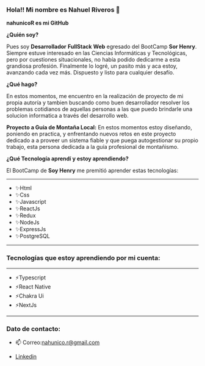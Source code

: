 ### Hola!! Mi nombre es Nahuel Riveros 👋

__nahunicoR es mi GitHub__

__¿Quién soy?__

Pues soy __Desarrollador__ __FullStack__ __Web__ egresado del BootCamp __Sor Henry__.
Siempre estuve interesado en las Ciencias Informáticas y Tecnológicas, pero por cuestiones situacionales, no había podido dedicarme a esta grandiosa profesión.
Finalmente lo logré, un pasito más y aca estoy, avanzando cada vez más.
Dispuesto y listo para cualquier desafío.

__¿Qué hago?__

En estos momentos, me encuentro en la realización de proyecto de mi propia autoría y tambien buscando como buen desarrollador resolver los problemas cotidianos de aquellas personas a las que puedo brindarle una solucion informatica a través del desarrollo web. 

__Proyecto a Guía de Montaña Local:__ En estos momentos estoy diseñando, poniendo en practica, y enfrentando nuevos retos en este proyecto dedicado a a proveer un sistema fiable y que puega autogestionar su propio trabajo, esta persona dedicada a la guía profesional de montañismo.

__¿Qué Tecnología aprendí y estoy aprendiendo?__

 El BootCamp de __Soy Henry__ me premitió aprender estas tecnologías:
 ***
 * ✨Html
 * ✨Css
 * ✨Javascript
 * ✨ReactJs
 * ✨Redux
 * ✨NodeJs
 * ✨ExpressJs
 * ✨PostgreSQL
 ***
 
 ### Tecnologías que estoy aprendiendo por mi cuenta:
***
 * ⚡Typescript 
 * ⚡React Native 
 * ⚡Chakra Ui 
 * ⚡NextJs 
***

### Dato de contacto:
* 📫 Correo:nahunico.r@gmail.com  

* [Linkedin](www.linkedin.com/in/nahuel-riveros)



<!--
**nahunicoR/nahunicoR** is a ✨ _special_ ✨ repository because its `README.md` (this file) appears on your GitHub profile.

Here are some ideas to get you started:

- 🔭 I’m currently working on ...
- 🌱 I’m currently learning ...
- 👯 I’m looking to collaborate on ...
- 🤔 I’m looking for help with ...
- 💬 Ask me about ...
- 📫 How to reach me: ...
- 😄 Pronouns: ...
- ⚡ Fun fact: ...
-->

